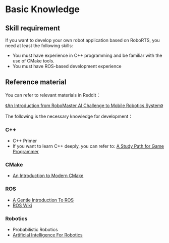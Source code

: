 # Basic Knowledge
## Skill requirement
If you want to develop your own robot application based on RoboRTS, you need at least the following skills:

- You must have experience in C++ programming and be familiar with the use of CMake tools.
- You must have ROS-based development experience

## Reference material

You can refer to relevant materials in Reddit：

[《An Introduction from RoboMaster AI Challenge to Mobile Robotics System》](https://www.reddit.com/r/ROBOMASTER/comments/9m31qb/an_introduction_from_robomaster_ai_challenge_to/)

The following is the necessary knowledge for development：

### C++

- C++ Primer
- If you want to learn C++ deeply, you can refer to:
  [A Study Path for Game Programmer](https://github.com/miloyip/game-programmer) 

### CMake

- [An Introduction to Modern CMake](https://cliutils.gitlab.io/modern-cmake/)

### ROS

- [A Gentle Introduction To ROS](https://www.cse.sc.edu/~jokane/agitr/)
- [ROS Wiki](http://wiki.ros.org/)

### Robotics

- Probabilistic Robotics  
- [Artificial Intelligence For Robotics](https://www.udacity.com/course/artificial-intelligence-for-robotics--cs373)
